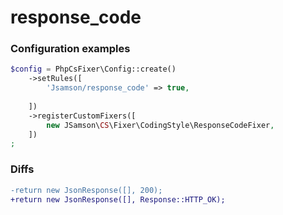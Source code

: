 # response_code

### Configuration examples

```php
$config = PhpCsFixer\Config::create()
    ->setRules([
        'Jsamson/response_code' => true,
       
    ])
    ->registerCustomFixers([
        new JSamson\CS\Fixer\CodingStyle\ResponseCodeFixer,
    ])
;
```

### Diffs

```diff
-return new JsonResponse([], 200);
+return new JsonResponse([], Response::HTTP_OK);
```